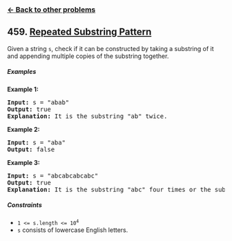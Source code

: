 ### [&#8592; Back to other problems](../../README.md)

## 459. [Repeated Substring Pattern](https://leetcode.com/problems/repeated-substring-pattern/)

Given a string `s`, check if it can be constructed by taking a substring of it and appending
multiple copies of the substring together.

##### Examples

**Example 1:**

<pre>
<b>Input:</b> s = "abab"
<b>Output:</b> true
<b>Explanation:</b> It is the substring "ab" twice.
</pre>

**Example 2:**

<pre>
<b>Input:</b> s = "aba"
<b>Output:</b> false
</pre>

**Example 3:**

<pre>
<b>Input:</b> s = "abcabcabcabc"
<b>Output:</b> true
<b>Explanation:</b> It is the substring "abc" four times or the substring "abcabc" twice.
</pre>

##### Constraints

* <code>1 <= s.length <= 10<sup>4</sup></code>
* `s` consists of lowercase English letters.
